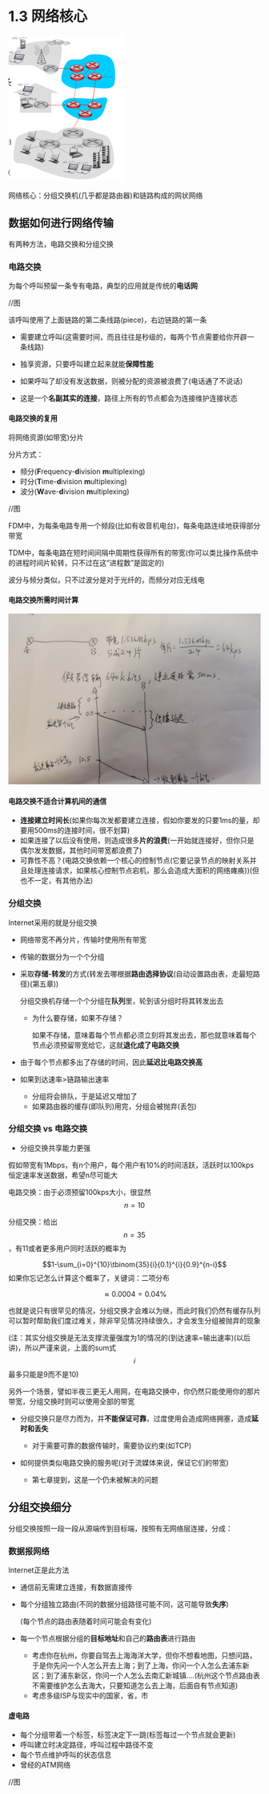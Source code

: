 # 1.3 网络核心

![](../image/net-core.png)

网络核心：分组交换机(几乎都是路由器)和链路构成的网状网络

## 数据如何进行网络传输

有两种方法，电路交换和分组交换

### 电路交换

为每个呼叫预留一条专有电路，典型的应用就是传统的**电话网**

//图

该呼叫使用了上面链路的第二条线路(piece)，右边链路的第一条

- 需要建立呼叫(这需要时间，而且往往是秒级的，每两个节点需要给你开辟一条线路)

- 独享资源，只要呼叫建立起来就能**保障性能**
- 如果呼叫了却没有发送数据，则被分配的资源被浪费了(电话通了不说话)
- 这是一个**名副其实的连接**，路径上所有的节点都会为连接维护连接状态

#### 电路交换的复用

将网络资源(如带宽)分片

分片方式：

- 频分(**F**requency-**d**ivision **m**ultiplexing)
- 时分(**T**ime-**d**ivision **m**ultiplexing)
- 波分(**W**ave-**d**ivision **m**ultiplexing)

//图

FDM中，为每条电路专用一个频段(比如有收音机电台)，每条电路连续地获得部分带宽

TDM中，每条电路在短时间间隔中周期性获得所有的带宽(你可以类比操作系统中的进程时间片轮转，只不过在这“进程数”是固定的)

波分与频分类似，只不过波分是对于光纤的，而频分对应无线电

#### 电路交换所需时间计算

![cal-circuit-time.jpg](../image/cal-circuit-time.jpg)

#### 电路交换不适合计算机间的通信

- **连接建立时间长**(如果你每次发都要建立连接，假如你要发的只要1ms的量，却要用500ms的连接时间，很不划算)
- 如果连接了以后没有使用，则造成很多**片的浪费**(一开始就连接好，但你只是偶尔发发数据，其他时间带宽都浪费了)
- 可靠性不高？(电路交换依赖一个核心的控制节点(它要记录节点的映射关系并且处理连接请求，如果核心控制节点宕机，那么会造成大面积的网络瘫痪))(但也不一定，有其他办法)

### 分组交换

Internet采用的就是分组交换

- 网络带宽不再分片，传输时使用所有带宽

- 传输的数据分为一个个分组

- 采取**存储-转发**的方式(转发去哪根据**路由选择协议**(自动设置路由表，走最短路径)(第五章))

  分组交换机存储一个个分组在**队列**里，轮到该分组时将其转发出去

  - 为什么要存储，如果不存储？

    如果不存储，意味着每个节点都必须立刻将其发出去，那也就意味着每个节点必须预留带宽给它，这就**退化成了电路交换**

- 由于每个节点都多出了存储的时间，因此**延迟比电路交换高**
- 如果到达速率>链路输出速率
  - 分组将会排队，于是延迟又增加了
  - 如果路由器的缓存(即队列)用完，分组会被抛弃(丢包)

### 分组交换 vs 电路交换

- 分组交换共享能力更强

假如带宽有1Mbps，有n个用户，每个用户有10%的时间活跃，活跃时以100kps恒定速率发送数据，希望n尽可能大

电路交换：由于必须预留100kps大小，很显然$$n=10$$

分组交换：给出$$n=35$$，有11或者更多用户同时活跃的概率为

$$1-\sum_{i=0}^{10}\tbinom{35}{i}{0.1}^{i}{0.9}^{n-i}$$ 如果你忘记怎么计算这个概率了，关键词：二项分布

$$\approx 0.0004=0.04\%$$

也就是说只有很罕见的情况，分组交换才会难以为继，而此时我们仍然有缓存队列可以暂时帮助我们度过难关，除非罕见情况持续很久，才会发生分组被抛弃的现象

(注：其实分组交换是无法支撑流量强度为1的情况的(到达速率=输出速率)(以后讲)，所以严谨来说，上面的sum式$$i$$最多只能是9而不是10)

另外一个场景，譬如半夜三更无人用网，在电路交换中，你仍然只能使用你的那片带宽，分组交换时则可以使用全部的带宽

- 分组交换只是尽力而为，并**不能保证可靠**，过度使用会造成网络拥塞，造成**延时和丢失**
  - 对于需要可靠的数据传输时，需要协议约束(如TCP)

- 如何提供类似电路交换的服务呢(对于流媒体来说，保证它们的带宽)
  - 第七章提到，这是一个仍未被解决的问题

## 分组交换细分

分组交换按照一段一段从源端传到目标端，按照有无网络层连接，分成：

### 数据报网络

Internet正是此方法

- 通信前无需建立连接，有数据直接传

- 每个分组独立路由(不同的数据分组路径可能不同，这可能导致**失序**)

  (每个节点的路由表随着时间可能会有变化)

- 每一个节点根据分组的**目标地址**和自己的**路由表**进行路由

  - 考虑你在杭州，你要自驾去上海海洋大学，但你不想看地图，只想问路，于是你先问一个人怎么开去上海；到了上海，你问一个人怎么去浦东新区；到了浦东新区，你问一个人怎么去南汇新城镇....(杭州这个节点路由表不需要维护怎么去海大，只要知道怎么去上海，后面自有节点知道)
  - 考虑多级ISP与现实中的国家，省，市

#### 虚电路

- 每个分组带着一个标签，标签决定下一跳(标签每过一个节点就会更新)
- 呼叫建立时决定路径，呼叫过程中路径不变
- 每个节点维护呼叫的状态信息
- 曾经的ATM网络

//图
